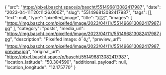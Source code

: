 {
  "src": "https://pixel.bascht.space/p/bascht/551496813082417987",
  "date": "2023-04-11T20:11:26.000Z",
  "slug": "551496813082417987",
  "tags": [],
  "text": null,
  "type": "pixelfed_image",
  "title": "🇨🇿",
  "images": [
    "https://img.bascht.com/pixelfed/image/2023/04/11//551496813082417987.jpg"
  ],
  "category": "posts",
  "media_url": "https://img.bascht.com/pixelfed/image/2023/04/11//551496813082417987.jpg",
  "description": "Pixelfed Image: ð¨ð¿",
  "preview_url": "https://img.bascht.com/pixelfed/image/2023/04/11//551496813082417987_preview.jpg",
  "original_url": "https://pixel.bascht.space/p/bascht/551496813082417987",
  "location_latitude": "50.304590",
  "additional_payload": null,
  "location_longitude": "12.175770"
}